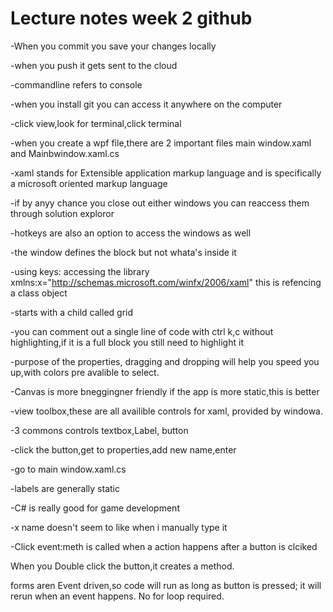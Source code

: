 # Lecture notes week 2 github

-When you commit you save your changes locally

-when you push it gets sent to the cloud

-commandline refers to console

-when you install git you can access it anywhere on the computer

-click view,look for terminal,click terminal

-when you create a wpf file,there are 2 important files main window.xaml and Mainbwindow.xaml.cs

-xaml stands for Extensible application markup language and is specifically a microsoft oriented markup language

-if by anyy chance you close out either windows you can reaccess them through solution exploror

-hotkeys are also an option to access the windows as well

-the window defines the block but not whata's inside it

-using keys: accessing the library xmlns:x="http://schemas.microsoft.com/winfx/2006/xaml" this is refencing a class object

-starts with a child called grid

-you can comment out a single line of code with ctrl k,c without highlighting,if it   is a full block you still need to highlight it

-purpose of the properties, dragging and dropping will help you speed you up,with colors pre avalible to select.

-Canvas is more bneggingner friendly if the app is more static,this is better

-view toolbox,these are all availible controls for xaml, provided by windowa. 

-3 commons controls textbox,Label, button

-click the button,get to properties,add new name,enter

-go to main window.xaml.cs 

-labels are generally static

-C# is really good for game development

-x name doesn't seem to like when i manually type it

-Click event:meth is called when a action happens after a button is clciked

When you Double click the button,it creates a method.

forms aren Event driven,so code will run as long as button is pressed; it will rerun when an event happens. No for loop required.